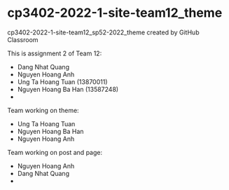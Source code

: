 # cp3402-2022-1-site-team12_theme
cp3402-2022-1-site-team12_sp52-2022_theme created by GitHub Classroom


This is assignment 2 of Team 12:
- Dang Nhat Quang
- Nguyen Hoang Anh
- Ung Ta Hoang Tuan (13870011)
- Nguyen Hoang Ba Han (13587248)
- 

Team working on theme:
- Ung Ta Hoang Tuan
- Nguyen Hoang Ba Han 
- Nguyen Hoang Anh 


Team working on post and page:
- Nguyen Hoang Anh
- Dang Nhat Quang
- 
